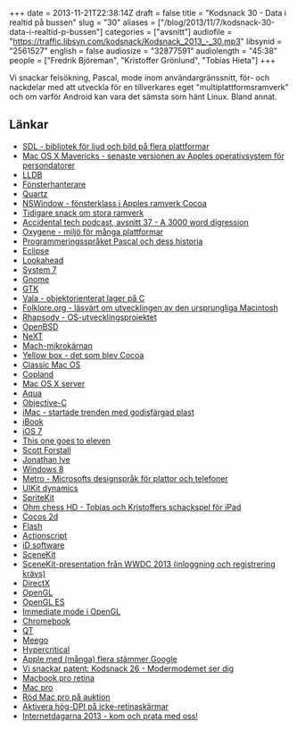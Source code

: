+++
date = 2013-11-21T22:38:14Z
draft = false
title = "Kodsnack 30 - Data i realtid på bussen"
slug = "30"
aliases = ["/blog/2013/11/7/kodsnack-30-data-i-realtid-p-bussen"]
categories = ["avsnitt"]
audiofile = "https://traffic.libsyn.com/kodsnack/Kodsnack_2013_-_30.mp3"
libsynid = "2561527"
english = false
audiosize = "32877591"
audiolength = "45:38"
people = ["Fredrik Björeman", "Kristoffer Grönlund", "Tobias Hieta"]
+++

Vi snackar felsökning, Pascal, mode inom användargränssnitt, för- och nackdelar med att utveckla för en tillverkares eget "multiplattformsramverk" och om varför Android kan vara det sämsta som hänt Linux. Bland annat.

## Länkar

- [SDL - bibliotek för ljud och bild på flera plattformar](http://www.libsdl.org)
- [Mac OS X Mavericks - senaste versionen av Apples operativsystem för persondatorer](http://www.apple.com/osx/)
- [LLDB](http://lldb.llvm.org)
- [Fönsterhanterare](http://en.wikipedia.org/wiki/Window_manager)
- [Quartz](http://en.wikipedia.org/wiki/Quartz_%28graphics_layer%29)
- [NSWindow - fönsterklass i Apples ramverk Cocoa](https://developer.apple.com/library/mac/documentation/Cocoa/Reference/ApplicationKit/Classes/NSWindow_Class/Reference/Reference.html)
- [Tidigare snack om stora ramverk](https://kodsnack.se/14/)
- [Accidental tech podcast, avsnitt 37 - A 3000 word digression](http://atp.fm/episodes/37-a-3000-word-digression)
- [Oxygene - miljö för många plattformar](http://www.remobjects.com/oxygene/default.aspx)
- [Programmeringsspråket Pascal och dess historia](http://www.remobjects.com/oxygene/language/history.aspx)
- [Eclipse](http://eclipse.org)
- [Lookahead](http://en.wikipedia.org/wiki/Lookahead)
- [System 7](http://en.wikipedia.org/wiki/System_7)
- [Gnome](http://www.gnome.org)
- [GTK](http://www.gtk.org)
- [Vala - objektorienterat lager på C](https://wiki.gnome.org/Vala)
- [Folklore.org - läsvärt om utvecklingen av den ursprungliga Macintosh](http://www.folklore.org/index.py)
- [Rhapsody - OS-utvecklingsprojektet](http://en.wikipedia.org/wiki/Rhapsody_%28operating_system%29)
- [OpenBSD](http://en.wikipedia.org/wiki/Open_bsd)
- [NeXT](http://en.wikipedia.org/wiki/NeXT)
- [Mach-mikrokärnan](http://en.wikipedia.org/wiki/Mach_%28kernel%29)
- [Yellow box - det som blev Cocoa](http://en.wikipedia.org/wiki/Cocoa_%28API%29)
- [Classic Mac OS](http://en.wikipedia.org/wiki/Classic_Mac_OS#.22Classic.22_Mac_OS_.281984.E2.80.932001.29)
- [Copland](http://en.wikipedia.org/wiki/Copland_%28operating_system%29)
- [Mac OS X server](http://en.wikipedia.org/wiki/Mac_OS_X_Server)
- [Aqua](http://en.wikipedia.org/wiki/Aqua_%28user_interface%29)
- [Objective-C](http://en.wikipedia.org/wiki/Objective-C)
- [iMac - startade trenden med godisfärgad plast](http://en.wikipedia.org/wiki/IMac_G3)
- [iBook](http://en.wikipedia.org/wiki/IBook#iBook_G3_.28.22Clamshell.22.29)
- [iOS 7](http://en.wikipedia.org/wiki/IOS_7)
- [This one goes to eleven](http://www.youtube.com/watch?v=N3L4EZwmRrA)
- [Scott Forstall](http://en.wikipedia.org/wiki/Scott_Forstall)
- [Jonathan Ive](http://en.wikipedia.org/wiki/Jonathan_Ive)
- [Windows 8](http://en.wikipedia.org/wiki/Windows_8)
- [Metro - Microsofts designspråk för plattor och telefoner](http://en.wikipedia.org/wiki/Metro_%28design_language%29)
- [UIKit dynamics](https://developer.apple.com/library/IOS/samplecode/DynamicsCatalog/Introduction/Intro.html#//apple_ref/doc/uid/DTS40013414)
- [SpriteKit](https://developer.apple.com/library/IOS/documentation/GraphicsAnimation/Conceptual/SpriteKit_PG/Introduction/Introduction.html#//apple_ref/doc/uid/TP40013043)
- [Ohm chess HD - Tobias och Kristoffers schackspel för iPad](http://kri.gs/ohmchesshd/)
- [Cocos 2d](http://cocos2d.org)
- [Flash](http://en.wikipedia.org/wiki/Adobe_Flash)
- [Actionscript](http://en.wikipedia.org/wiki/ActionScript)
- [iD software](http://www.idsoftware.com)
- [SceneKit](https://developer.apple.com/library/mac/documentation/3DDrawing/Conceptual/SceneKit_PG/Introduction/Introduction.html)
- [SceneKit-presentation från WWDC 2013 (inloggning och registrering krävs)](https://developer.apple.com/wwdc/videos/?id=500)
- [DirectX](http://en.wikipedia.org/wiki/DirectX)
- [OpenGL](http://en.wikipedia.org/wiki/OpenGL)
- [OpenGL ES](http://en.wikipedia.org/wiki/OpenGL_ES)
- [Immediate mode i OpenGL](http://stackoverflow.com/questions/6733934/what-does-immediate-mode-mean-in-opengl)
- [Chromebook](http://en.wikipedia.org/wiki/Chromebook)
- [QT](https://qt-project.org)
- [Meego](https://meego.com)
- [Hypercritical](http://5by5.tv/hypercritical)
- [Apple med (många) flera stämmer Google](http://www.bbc.co.uk/news/technology-24771421)
- [Vi snackar patent: Kodsnack 26 - Modermodemet ser dig](https://kodsnack.se/blog/2013/9/10/kodsnack-26-modermodemet-ser-dig)
- [Macbook pro retina](http://en.wikipedia.org/wiki/Macbook_pro_retina#Third_generation_.28Retina.29)
- [Mac pro](http://en.wikipedia.org/wiki/Mac_Pro#Second_generation_.28cylinder.29)
- [Röd Mac pro på auktion](http://www.sothebys.com/en/auctions/ecatalogue/2013/null-n09014/lot.27.html)
- [Aktivera hög-DPI på icke-retinaskärmar](http://stackoverflow.com/questions/12124576/how-to-simulate-a-retina-display-hidpi-mode-in-mac-os-x-10-8-mountain-lion-on)
- [Internetdagarna 2013 - kom och prata med oss!](http://internetdagarna.se)
